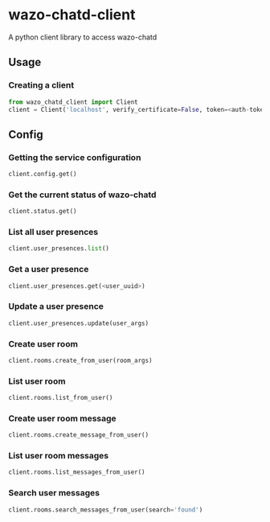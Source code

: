 # wazo-chatd-client

A python client library to access wazo-chatd

## Usage

### Creating a client

```python
from wazo_chatd_client import Client
client = Client('localhost', verify_certificate=False, token=<auth-token>)
```

## Config

### Getting the service configuration

```python
client.config.get()
```

### Get the current status of wazo-chatd

```python
client.status.get()
```

### List all user presences

```python
client.user_presences.list()
```

### Get a user presence

```python
client.user_presences.get(<user_uuid>)
```

### Update a user presence

```python
client.user_presences.update(user_args)
```

### Create user room

```python
client.rooms.create_from_user(room_args)
```

### List user room

```python
client.rooms.list_from_user()
```

### Create user room message

```python
client.rooms.create_message_from_user()
```

### List user room messages

```python
client.rooms.list_messages_from_user()
```

### Search user messages

```python
client.rooms.search_messages_from_user(search='found')
```
